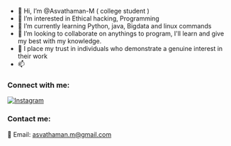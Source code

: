 - 👋 Hi, I’m @Asvathaman-M ( college student )
- 👀 I’m interested in Ethical hacking, Programming
- 🌱 I’m currently learning Python, java, Bigdata and linux commands 
- 💞️ I’m looking to collaborate on anythings to program, I'll learn and give my best with my knowledge.
- 🌟 I place my trust in individuals who demonstrate a genuine interest in their work 
- 📫

### Connect with me:

[![Instagram](https://img.shields.io/badge/Instagram-asvathaman.m-ff69b4?style=flat-square&logo=instagram)](https://www.instagram.com/asvathaman.m/)

### Contact me:

📧 Email: asvathaman.m@gmail.com

<!---
Asvathaman-M/Asvathaman-M is a ✨ special ✨ repository because its `README.md` (this file) appears on your GitHub profile.
You can click the Preview link to take a look at your changes.
--->
